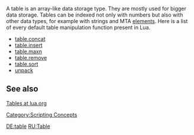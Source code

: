 A table is an array-like data storage type. They are mostly used for bigger data storage. Tables can be indexed not only with numbers but also with other data types, for example with strings and MTA [elements](/docs/elements.md "wikilink").
Here is a list of every default table manipulation function present in Lua.

-   [table.concat](http://www.lua.org/manual/5.1/manual.html#pdf-table.concat)
-   [table.insert](http://www.lua.org/manual/5.1/manual.html#pdf-table.insert)
-   [table.maxn](http://www.lua.org/manual/5.1/manual.html#pdf-table.maxn)
-   [table.remove](http://www.lua.org/manual/5.1/manual.html#pdf-table.remove)
-   [table.sort](http://www.lua.org/manual/5.1/manual.html#pdf-table.sort)
-   [unpack](http://www.lua.org/manual/5.1/manual.html#pdf-unpack)

See also
--------

[Tables at lua.org](http://www.lua.org/pil/2.5.html)

[Category:Scripting Concepts](/docs/category:scripting_concepts.md "wikilink")

[DE:table](/docs/de:table.md "wikilink") [RU:Table](/RU:Table.md "wikilink")
